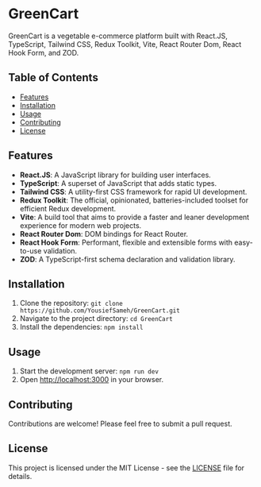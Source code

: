 # GreenCart

GreenCart is a vegetable e-commerce platform built with React.JS, TypeScript, Tailwind CSS, Redux Toolkit, Vite, React Router Dom, React Hook Form, and ZOD.

## Table of Contents

- [Features](#features)
- [Installation](#installation)
- [Usage](#usage)
- [Contributing](#contributing)
- [License](#license)

## Features

- **React.JS**: A JavaScript library for building user interfaces.
- **TypeScript**: A superset of JavaScript that adds static types.
- **Tailwind CSS**: A utility-first CSS framework for rapid UI development.
- **Redux Toolkit**: The official, opinionated, batteries-included toolset for efficient Redux development.
- **Vite**: A build tool that aims to provide a faster and leaner development experience for modern web projects.
- **React Router Dom**: DOM bindings for React Router.
- **React Hook Form**: Performant, flexible and extensible forms with easy-to-use validation.
- **ZOD**: A TypeScript-first schema declaration and validation library.

## Installation

1. Clone the repository: `git clone https://github.com/YousiefSameh/GreenCart.git`
2. Navigate to the project directory: `cd GreenCart`
3. Install the dependencies: `npm install`

## Usage

1. Start the development server: `npm run dev`
2. Open [http://localhost:3000](http://localhost:3000) in your browser.

## Contributing

Contributions are welcome! Please feel free to submit a pull request.

## License

This project is licensed under the MIT License - see the [LICENSE](LICENSE) file for details.
